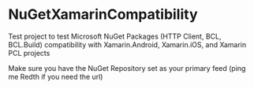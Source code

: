 NuGetXamarinCompatibility
=========================

Test project to test Microsoft NuGet Packages (HTTP Client, BCL, BCL.Build) compatibility with Xamarin.Android, Xamarin.iOS, and Xamarin PCL projects

Make sure you have the NuGet Repository set as your primary feed (ping me Redth if you need the url)
